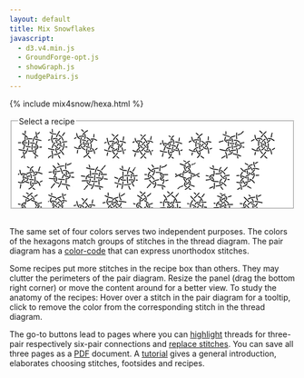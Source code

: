 ```yaml
---
layout: default
title: Mix Snowflakes
javascript:
  - d3.v4.min.js
  - GroundForge-opt.js
  - showGraph.js
  - nudgePairs.js
---
```


<script>{% include mix4snow/hexa.js %}</script>
{% include mix4snow/hexa.html %}

<fieldset style="background: #FFF; max-width:95%; height:145px; overflow: auto; resize: both"><legend>Select a recipe</legend>
<a href="javascript:recipe('crc,crclctc,ctcrc,rcl,c,c',false)" data-title="123-a"><img src="123-a.png" alt=""></a> &nbsp;
<a href="javascript:recipe('-,ctc,ctc,ctc,ctc,ctc',false)" data-title="132-a"><img src="132-a.png" alt=""></a> &nbsp;
<a href="javascript:recipe('tctc,rctcl,ctcl,ctct',true)" data-title="312-a"><img src="312-a.png" alt=""></a> &nbsp;
<a href="javascript:recipe('tc,rclcrc,clcrcl,ct',true)" data-title="321-a"><img src="321-a.png" alt=""></a> &nbsp;
<a href="javascript:recipe('tcr,lctc,ctcr,lct',false)" data-title="321-b"><img src="321-b.png" alt=""></a> &nbsp;
<a href="javascript:recipe('tcl,lctc,ctcr,rct',false)" data-title="321-c"><img src="321-c.png" alt=""></a> &nbsp;
<a href="javascript:recipe('t,lctc,ctcr,ctct',false)" data-title="321-d"><img src="321-d.png" alt=""></a> &nbsp;
<a href="javascript:recipe('-,c,ctctc,ctctc,ctctc,c',true)" data-title="126453-a"><img src="126453-a.png" alt=""></a> &nbsp;
<a href="javascript:recipe('t,rc,ctc,rclcr,ctcl,ct',true)" data-title="153426-a"><img src="153426-a.png" alt=""></a> &nbsp;
<a href="javascript:recipe('t,rctc,ctctcl,ctct',true)" data-title="154326-a"><img src="154326-a.png" alt=""></a> &nbsp;
<a href="javascript:recipe('-,cr,crcl,clcrclcr,rcrcl,c',false)" data-title="156423-a"><img src="156423-a.png" alt=""></a> &nbsp;
<a href="javascript:recipe('cr,crcl,clcr,crcl,clcr,c',true)" data-title="234561-a"><img src="234561-a.png" alt=""></a> &nbsp;
<a href="javascript:recipe('-,cr,crcl,clcr,crcl,cl',false)" data-title="263451-a"><img src="263451-a.png" alt=""></a> &nbsp;
<a href="javascript:recipe('-,cl,ctcl,crcrcr,rcr,c',true)" data-title="321546-a"><img src="321546-a.png" alt=""></a> &nbsp;
<a href="javascript:recipe('-,lc,crc,clcrc,clcr,c,crc,cl',true)" data-title="321654-a"><img src="321654-a.png" alt=""></a> &nbsp;
<a href="javascript:recipe('-,cr,ctcr,clclc,lcl,c',false)" data-title="321654-b"><img src="321654-b.png" alt=""></a> &nbsp;
<a href="javascript:recipe('ctct,ct,ct,ct,cl,ctc',false)" data-title="354612-a"><img src="354612-a.png" alt=""></a> &nbsp;
<a href="javascript:recipe('lc,crclclc,crcrclc,cr',false)" data-title="426153-a"><img src="426153-a.png" alt=""></a> &nbsp;
<a href="javascript:recipe('cr,ctcl,ctcr,ctcl,ctc,c',false)" data-title="426153-b"><img src="426153-b.png" alt=""></a> &nbsp;
<a href="javascript:recipe('r,lrc,ctcr,lct',false)" data-title="456123-a"><img src="456123-a.png" alt=""></a> &nbsp;
<a href="javascript:recipe('c,ctc,rclc,ctc,rc,rcl,ctc,c',false)" data-title="456123-b"><img src="456123-b.png" alt=""></a> &nbsp;
<a href="javascript:recipe('rc,clcrc,clctc,rcl',true)" data-title="462513-a"><img src="462513-a.png" alt=""></a> &nbsp;
<a href="javascript:recipe('lcrc,clcrc,clcrc,clcr',false)" data-title="564312-b"><img src="564312-b.png" alt=""></a> &nbsp;
<a href="javascript:recipe('-,c,ctctc,clcr,rctc,c',false)" data-title="563412-c"><img src="563412-c.png" alt=""></a> &nbsp;
<a href="javascript:recipe('r,c,crc,ctc,lcrcl,ctc,crc,cl',true)" data-title="623451-a"><img src="623451-a.png" alt=""></a> &nbsp;
<a href="javascript:recipe('-,ctc,ct,crc,ctc,ctc',true)" data-title="623541-b"><img src="623541-b.png" alt=""></a> &nbsp;
<a href="javascript:recipe('-,cl,ctctcr,ct,ctc,c',false)" data-title="623541-c"><img src="623541-c.png" alt=""></a> &nbsp;
<a href="javascript:recipe('rcl,ctc,crcllc,crrclcr,ctc,cl',true)" data-title="pea"><img src="pea.png" alt=""></a> &nbsp;
&nbsp;
<a href="/GroundForge-help/snow-mix#recipes-for-the-mixer" rel="help">variations and more...</a>
</fieldset>
<br>

The same set of four colors serves two independent purposes.
The colors of the hexagons match groups of stitches in the thread diagram.
The pair diagram has a [color-code] that can express unorthodox stitches.

Some recipes put more stitches in the recipe box than others.
They may clutter the perimeters of the pair diagram.
Resize the panel (drag the bottom right corner) or move the content around for a better view.
To study the anatomy of the recipes:
Hover over a stitch in the pair diagram for a tooltip, 
click to remove the color from the corresponding stitch in the thread diagram.

The go-to buttons lead to pages where you can [highlight] threads 
for three-pair respectively six-pair connections and [replace stitches].
You can save all three pages as a [PDF] document.
A [tutorial] gives a general introduction, elaborates choosing stitches, footsides and recipes.

[color-code]: /GroundForge-help/color-rules
[tutorial]: /GroundForge-help/snow-mix
[highlight]: /GroundForge-help/clips/color
[replace stitches]: /GroundForge-help/clips/flip
[PDF]: /GroundForge-help/clips/print-as-pdf

